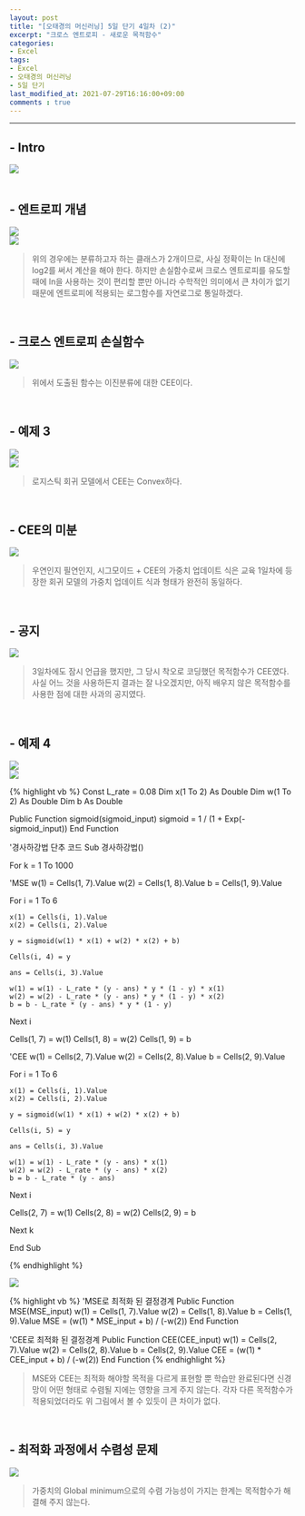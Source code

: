 ```yaml
---
layout: post
title: "[오태경의 머신러닝] 5일 단기 4일차 (2)"
excerpt: "크로스 엔트로피 - 새로운 목적함수"
categories:
- Excel
tags:
- Excel
- 오태경의 머신러닝
- 5일 단기
last_modified_at: 2021-07-29T16:16:00+09:00
comments : true
---
```

<hr>

<h2>- Intro</h2>
<div style="align-items: center;">
    <img src="/assets/post-image/Excel-5일-단기-4/슬라이드12.PNG">
</div>

<br>
<h2>- 엔트로피 개념</h2>
<div style="align-items: center;">
    <img src="/assets/post-image/Excel-5일-단기-4/슬라이드13.PNG">
</div>
<div style="align-items: center;">
    <img src="/assets/post-image/Excel-5일-단기-4/슬라이드14.PNG">
</div>

> 위의 경우에는 분류하고자 하는 클래스가 2개이므로, 사실 정확이는 ln 대신에 log2를 써서 계산을 해야 한다. 하지만 손실함수로써 크로스 엔트로피를 유도할 때에 ln을 사용하는 것이 편리할 뿐만 아니라 수학적인 의미에서 큰 차이가 없기 때문에 엔트로피에 적용되는 로그함수를 자연로그로 통일하겠다.

<br>
<h2>- 크로스 엔트로피 손실함수</h2>
<div style="align-items: center;">
    <img src="/assets/post-image/Excel-5일-단기-4/슬라이드15.PNG">
</div>

> 위에서 도출된 함수는 이진분류에 대한 CEE이다.

<br>
<h2>- 예제 3</h2>
<div style="align-items: center;">
    <img src="/assets/post-image/Excel-5일-단기-4/슬라이드16.PNG">
</div>
<div style="align-items: center;">
    <img src="/assets/post-image/Excel-5일-단기-4/슬라이드17.PNG">
</div>

> 로지스틱 회귀 모델에서 CEE는 Convex하다.

<br>
<h2>- CEE의 미분</h2>
<div style="align-items: center;">
    <img src="/assets/post-image/Excel-5일-단기-4/슬라이드18.PNG">
</div>

> 우연인지 필연인지, 시그모이드 + CEE의 가중치 업데이트 식은 교육 1일차에 등장한 회귀 모델의 가중치 업데이트 식과 형태가 완전히 동일하다.

<br>
<h2>- 공지</h2>
<div style="align-items: center;">
    <img src="/assets/post-image/Excel-5일-단기-4/슬라이드19.PNG">
</div>

> 3일차에도 잠시 언급을 했지만, 그 당시 착오로 코딩했던 목적함수가 CEE였다. 사실 어느 것을 사용하든지 결과는 잘 나오겠지만, 아직 배우지 않은 목적함수를 사용한 점에 대한 사과의 공지였다.

<br>
<h2>- 예제 4</h2>
<div style="align-items: center;">
    <img src="/assets/post-image/Excel-5일-단기-4/슬라이드20.PNG">
</div>
<div style="align-items: center;">
    <img src="/assets/post-image/Excel-5일-단기-4/슬라이드21.PNG">
</div>

{% highlight vb %}
Const L_rate = 0.08
Dim x(1 To 2) As Double
Dim w(1 To 2) As Double
Dim b As Double

Public Function sigmoid(sigmoid_input)
    sigmoid = 1 / (1 + Exp(-sigmoid_input))
End Function

'경사하강법 단추 코드
Sub 경사하강법()

For k = 1 To 1000

'MSE
w(1) = Cells(1, 7).Value
w(2) = Cells(1, 8).Value
b = Cells(1, 9).Value

For i = 1 To 6

    x(1) = Cells(i, 1).Value
    x(2) = Cells(i, 2).Value

    y = sigmoid(w(1) * x(1) + w(2) * x(2) + b)

    Cells(i, 4) = y

    ans = Cells(i, 3).Value

    w(1) = w(1) - L_rate * (y - ans) * y * (1 - y) * x(1)
    w(2) = w(2) - L_rate * (y - ans) * y * (1 - y) * x(2)
    b = b - L_rate * (y - ans) * y * (1 - y)

Next i

Cells(1, 7) = w(1)
Cells(1, 8) = w(2)
Cells(1, 9) = b

'CEE
w(1) = Cells(2, 7).Value
w(2) = Cells(2, 8).Value
b = Cells(2, 9).Value

For i = 1 To 6

    x(1) = Cells(i, 1).Value
    x(2) = Cells(i, 2).Value

    y = sigmoid(w(1) * x(1) + w(2) * x(2) + b)

    Cells(i, 5) = y

    ans = Cells(i, 3).Value

    w(1) = w(1) - L_rate * (y - ans) * x(1)
    w(2) = w(2) - L_rate * (y - ans) * x(2)
    b = b - L_rate * (y - ans)

Next i

Cells(2, 7) = w(1)
Cells(2, 8) = w(2)
Cells(2, 9) = b

Next k

End Sub

{% endhighlight %}

<div style="align-items: center;">
    <img src="/assets/post-image/Excel-5일-단기-4/슬라이드22.PNG">
</div>

{% highlight vb %}
'MSE로 최적화 된 결정경계
Public Function MSE(MSE_input)
w(1) = Cells(1, 7).Value
w(2) = Cells(1, 8).Value
b = Cells(1, 9).Value
MSE = (w(1) * MSE_input + b) / (-w(2))
End Function

'CEE로 최적화 된 결정경계
Public Function CEE(CEE_input)
w(1) = Cells(2, 7).Value
w(2) = Cells(2, 8).Value
b = Cells(2, 9).Value
CEE = (w(1) * CEE_input + b) / (-w(2))
End Function
{% endhighlight %}

> MSE와 CEE는 최적화 해야할 목적을 다르게 표현할 뿐 학습만 완료된다면 신경망이 어떤 형태로 수렴될 지에는 영향을 크게 주지 않는다. 각자 다른 목적함수가 적용되었더라도 위 그림에서 볼 수 있듯이 큰 차이가 없다.

<br>
<h2>- 최적화 과정에서 수렴성 문제</h2>
<div style="align-items: center;">
    <img src="/assets/post-image/Excel-5일-단기-4/슬라이드23.PNG">
</div>

> 가중치의 Global minimum으로의 수렴 가능성이 가지는 한계는 목적함수가 해결해 주지 않는다.

<br>